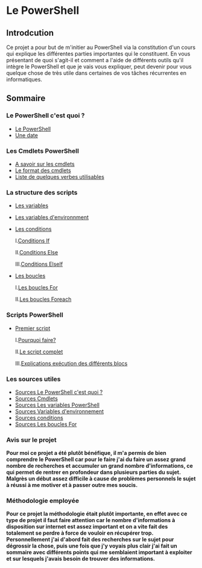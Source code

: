 # Le PowerShell
## Introdcution
Ce projet a pour but de m'initier au PowerShell via la constitution d'un cours qui explique les différentes parties importantes qui le constituent. En vous présentant de quoi s'agit-il et comment a l'aide de différents outils qu'il intègre le PowerShell et que je vais vous expliquer, peut devenir pour vous quelque chose de très utile dans certaines de vos tâches récurrentes en informatiques.
## Sommaire


### Le PowerShell c'est quoi ? 
* [Le PowerShell](https://github.com/RonanF-lab/PowerShell/blob/main/Le%20PowerShell%20c'est%20quoi/Le%20PowerShell.md#le-powershell-cest-quoi-)
* [Une date](https://github.com/RonanF-lab/PowerShell/blob/main/Le%20PowerShell%20c'est%20quoi/Le%20PowerShell.md#une-date-%C3%A0-retenir)

### Les Cmdlets PowerShell
* [A savoir sur les cmdlets](https://github.com/RonanF-lab/PowerShell/blob/main/Les%20Cmdlets%20PowerShell/Les%20cmdlets.md#les-cmdlets-powershell)
* [Le format des cmdlets](https://github.com/RonanF-lab/PowerShell/blob/main/Les%20Cmdlets%20PowerShell/Les%20cmdlets.md#le-format-des-cmdlets)
* [Liste de quelques verbes utilisables](https://github.com/RonanF-lab/PowerShell/blob/main/Les%20Cmdlets%20PowerShell/Les%20cmdlets.md#liste-de-quelques-verbes-utilisables)

### La structure des scripts
* [Les variables](https://github.com/RonanF-lab/PowerShell/blob/main/La%20structure%20des%20scripts/Les%20variables%20Powershell.md#les-variables-powershell)
* [Les variables d'environnment](https://github.com/RonanF-lab/PowerShell/blob/main/La%20structure%20des%20scripts/Variables%20d'environnement.md#les-variables-denvrionnement)
* [Les conditions](https://github.com/RonanF-lab/PowerShell/blob/main/La%20structure%20des%20scripts/Les%20conditions.md#les-conditions)
 
    I.[Conditions If](https://github.com/RonanF-lab/PowerShell/blob/main/La%20structure%20des%20scripts/Les%20conditions.md#condition-if)
  
    II.[Conditions Else](https://github.com/RonanF-lab/PowerShell/blob/main/La%20structure%20des%20scripts/Les%20conditions.md#condition-if--else)
  
    III.[Conditions ElseIf](https://github.com/RonanF-lab/PowerShell/blob/main/La%20structure%20des%20scripts/Les%20conditions.md#condition-if--elseif--else)
  
* [Les boucles](https://github.com/RonanF-lab/PowerShell/blob/main/La%20structure%20des%20scripts/Les%20boucles%20For.md#les-boucles-for)
  
    I.[Les boucles For](https://github.com/RonanF-lab/PowerShell/blob/main/La%20structure%20des%20scripts/Les%20boucles%20For.md#boucles-for)
  
    II.[Les boucles Foreach](https://github.com/RonanF-lab/PowerShell/blob/main/La%20structure%20des%20scripts/Les%20boucles%20For.md#boucles-foreach)

### Scripts PowerShell
* [Premier script](https://github.com/RonanF-lab/PowerShell/blob/main/Scripts%20PowerShell/1er%20Script.md#scripts-de-gestion-des-comptes-utilisateurs)

   I.[Pourquoi faire?](https://github.com/RonanF-lab/PowerShell/blob/main/Scripts%20PowerShell/1er%20Script.md#pourquoi-faire-)

   II.[Le script complet](https://github.com/RonanF-lab/PowerShell/blob/main/Scripts%20PowerShell/1er%20Script.md#le-script-complet)

   III.[Explications exécution des différents blocs](https://github.com/RonanF-lab/PowerShell/blob/main/Scripts%20PowerShell/1er%20Script.md#explications-ex%C3%A9cution-des-diff%C3%A9rents-blocs)
   
### Les sources utiles
* [Sources Le PowerShell c'est quoi ?](https://github.com/RonanF-lab/PowerShell/blob/main/Les%20sources/Sources%20Le%20PowerShell%20c'est%20quoi%20%3F.md)
* [Sources Cmdlets](https://github.com/RonanF-lab/PowerShell/blob/main/Les%20sources/Sources%20Cmdlets.md)
* [Sources Les variables PowerShell](https://github.com/RonanF-lab/PowerShell/blob/main/Les%20sources/Sources%20Les%20variables%20PowerShell.md)
* [Sources Variables d'environnement](https://github.com/RonanF-lab/PowerShell/blob/main/Les%20sources/Sources%20Variables%20d'environnement.md)
* [Sources conditions](https://github.com/RonanF-lab/PowerShell/blob/main/Les%20sources/Sources%20conditions.md)
* [Sources Les boucles For](https://github.com/RonanF-lab/PowerShell/blob/main/Les%20sources/Sources%20Les%20boucles%20For.md)

### Avis sur le projet 
__Pour moi ce projet a été plutôt bénéfique, il m'a permis de bien comprendre le PowerShell car pour le faire j'ai du faire un assez grand nombre de recherches et accumuler un grand nombre d'informations, ce qui permet de rentrer en profondeur dans plusieurs parties du sujet. Malgrès un début assez difficile à cause de problèmes personnels le sujet à réussi à me motiver et à passer outre mes soucis.__

### Méthodologie employée
__Pour ce projet la méthodologie était plutôt importante, en effet avec ce type de projet il faut faire attention car le nombre d'informations à disposition sur internet est assez important et on a vite fait des totalement se perdre à force de vouloir en récupérer trop. Personnellement j'ai d'abord fait des recherches sur le sujet pour dégrossir la chose, puis une fois que j'y voyais plus clair j'ai fait un sommaire avec différents points qui me semblaient important à exploiter et sur lesquels j'avais besoin de trouver des informations.__
